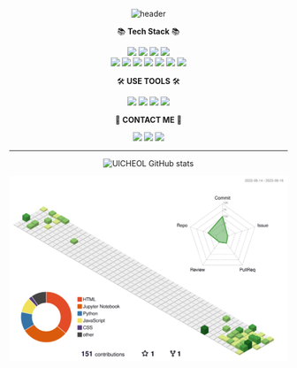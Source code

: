 <div align=center>
  
![header](https://capsule-render.vercel.app/api?type=egg&color=auto&height=300&section=header&text=UICHEOL_HWANG&fontSize=90)


📚 <strong>Tech Stack</strong> 📚

<img src="https://img.shields.io/badge/Python-3776AB?style=flat&for-the-badge&logo=Python&logoColor=white"> <img src="https://img.shields.io/badge/Mysql-4479A1?style=flat&for-the-badge&logo=MySQL&logoColor=white"> <img src="https://img.shields.io/badge/javascript-FF160B?style=flat&for-the-badge&logo=javascript&logoColor=white">  <img src="https://img.shields.io/badge/html5-E34F26?style=flat&for-the-badge&logo=html5&logoColor=white">\
<img src="https://img.shields.io/badge/vuedotjs-4FC08D?style=flat&for-the-badge&logo=vuedotjs&logoColor=white">  <img src="https://img.shields.io/badge/jquery-0769AD?style=flat&for-the-badge&logo=jquery&logoColor=white"> <img src="https://img.shields.io/badge/css-000000?style=flat&for-the-badge&logo=css3&logoColor=white"> <img src="https://img.shields.io/badge/pytorch-EE4C2C?style=flat&for-the-badge&logo=pytorch&logoColor=white"> <img src="https://img.shields.io/badge/TensorFlow-4C2C?style=flat&for-the-badge&logo=TensorFlow&logoColor=white">  <img src="https://img.shields.io/badge/scikitlearn-FFB3C7?style=flat&for-the-badge&logo=scikitlearn&logoColor=white"> <img src="https://img.shields.io/badge/keras-4ACBD6?style=flat&for-the-badge&logo=keras&logoColor=white">


🛠 <strong>USE TOOLS</strong> 🛠 

<img src="https://img.shields.io/badge/Slack-4A154B?style=flat&for-the-badge&logo=Slack&logoColor=white"> <img src="https://img.shields.io/badge/jupyter-F37626?style=flat&for-the-badge&logo=jupyter&logoColor=white"> <img src="https://img.shields.io/badge/Visual Studio Code-007ACC?style=flat&for-the-badge&logo=Visual Studio Code&logoColor=white">  <img src="https://img.shields.io/badge/Pycharm-000000?style=flat&for-the-badge&logo=PyCharm&logoColor=white">  


📢 <strong>CONTACT ME</strong> 📢

<a href="mailto:icuchoel@gmail.com"><img src="https://img.shields.io/badge/gmail-15C39A?style=flat&for-the-badge&logo=gmail&logoColor=white"></a>
<a href="mailto:3rdcat@naver.com"><img src="https://img.shields.io/badge/naver-03C75A?style=flat&for-the-badge&logo=naver&logoColor=white"></a>
<a href="https://velog.io/@icucheol"><img src="https://img.shields.io/badge/velog-4FC08D?style=flat&for-the-badge&logo=velog&logoColor=white"></a>


---



![UICHEOL GitHub stats](https://github-readme-stats.vercel.app/api?username=UICHEOL-HWANG&show_icons=true)

![](./profile-3d-contrib/profile-green-animate.svg)

</div>

